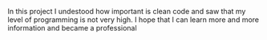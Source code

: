 In this project I undestood how important is clean code and saw that my level of programming is not very high. I hope that I can learn more and more information and became a professional

